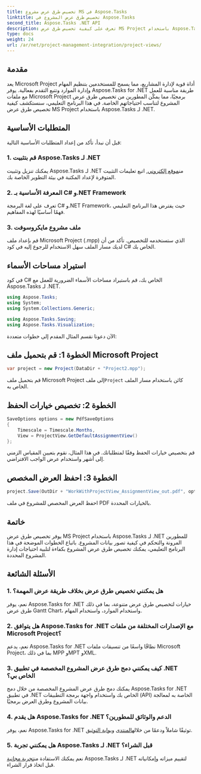 ```yaml
---
title: تخصيص طرق عرض مشروع MS في Aspose.Tasks
linktitle: تخصيص طرق عرض المشروع في Aspose.Tasks
second_title: Aspose.Tasks .NET API
description: تعرف على كيفية تخصيص طرق عرض MS Project باستخدام Aspose.Tasks لـ .NET. اتبع دليلنا خطوة بخطوة للحصول على تصور فعال لإدارة المشاريع.
type: docs
weight: 24
url: /ar/net/project-management-integration/project-views/
---
```

## مقدمة
يعد Microsoft Project أداة قوية لإدارة المشاريع، مما يسمح للمستخدمين بتنظيم المهام وإدارة الموارد وتتبع التقدم بفعالية. يوفر Aspose.Tasks for .NET طريقة مناسبة للعمل مع ملفات Microsoft Project برمجيًا، مما يمكّن المطورين من تخصيص طرق عرض المشروع لتناسب احتياجاتهم الخاصة. في هذا البرنامج التعليمي، سنستكشف كيفية تخصيص طرق عرض MS Project باستخدام Aspose.Tasks لـ .NET.
## المتطلبات الأساسية
قبل أن نبدأ، تأكد من إعداد المتطلبات الأساسية التالية:
### 1. قم بتثبيت Aspose.Tasks لـ .NET
 يمكنك تنزيل وتثبيت Aspose.Tasks لـ .NET من[موقع إلكتروني](https://releases.aspose.com/tasks/net/), اتبع تعليمات التثبيت المتوفرة لإعداد المكتبة في بيئة التطوير الخاصة بك.
### 2. المعرفة الأساسية بـ C# و.NET Framework
تعرف على لغة البرمجة C# و.NET Framework، حيث يفترض هذا البرنامج التعليمي فهمًا أساسيًا لهذه المفاهيم.
### 3. ملف مشروع مايكروسوفت
قم بإعداد ملف Microsoft Project (.mpp) الذي ستستخدمه للتخصيص. تأكد من أن لديك مسار الملف سهل الاستخدام للرجوع إليه في كود C# الخاص بك.
## استيراد مساحات الأسماء
في كود C# الخاص بك، قم باستيراد مساحات الأسماء الضرورية للعمل مع Aspose.Tasks لـ .NET.
```csharp
using Aspose.Tasks;
using System;
using System.Collections.Generic;

using Aspose.Tasks.Saving;
using Aspose.Tasks.Visualization;
```
الآن دعونا نقسم المثال المقدم إلى خطوات متعددة:
## الخطوة 1: قم بتحميل ملف Microsoft Project
```csharp
var project = new Project(DataDir + "Project2.mpp");
```
 قم بتحميل ملف Microsoft Project إلى ملف`Project` كائن باستخدام مسار الملف الخاص به.
## الخطوة 2: تخصيص خيارات الحفظ
```csharp
SaveOptions options = new PdfSaveOptions
{
    Timescale = Timescale.Months,
    View = ProjectView.GetDefaultAssignmentView()
};
```
قم بتخصيص خيارات الحفظ وفقًا لمتطلباتك. في هذا المثال، نقوم بتعيين المقياس الزمني إلى أشهر واستخدام عرض الواجب الافتراضي.
## الخطوة 3: احفظ العرض المخصص
```csharp
project.Save(OutDir + "WorkWithProjectView_AssignmentView_out.pdf", options);
```
احفظ العرض المخصص للمشروع في ملف PDF بالخيارات المحددة.
## خاتمة
يوفر تخصيص طرق عرض MS Project باستخدام Aspose.Tasks لـ .NET للمطورين المرونة والتحكم في كيفية تصور بيانات المشروع. باتباع الخطوات الموضحة في هذا البرنامج التعليمي، يمكنك تخصيص طرق عرض المشروع بكفاءة لتلبية احتياجات إدارة المشروع المحددة.
## الأسئلة الشائعة
### 1. هل يمكنني تخصيص طرق عرض بخلاف طريقة عرض المهمة؟
نعم، يوفر Aspose.Tasks for .NET خيارات لتخصيص طرق عرض متنوعة، بما في ذلك طرق عرض Gantt Chart، واستخدام الموارد، واستخدام المهام.
### 2. هل يتوافق Aspose.Tasks for .NET مع الإصدارات المختلفة من ملفات Microsoft Project؟
نعم، يدعم Aspose.Tasks for .NET نطاقًا واسعًا من تنسيقات ملفات Microsoft Project، بما في ذلك MPP وMPT وXML.
### 3. كيف يمكنني دمج طرق عرض المشروع المخصصة في تطبيق .NET الخاص بي؟
يمكنك دمج طرق عرض المشروع المخصصة من خلال دمج Aspose.Tasks for .NET في تطبيق .NET الخاص بك واستخدام واجهة برمجة التطبيقات (API) الخاصة به لمعالجة بيانات المشروع وطرق العرض برمجيًا.
### 4. هل يقدم Aspose.Tasks for .NET الدعم والوثائق للمطورين؟
 نعم، يوفر Aspose.Tasks for .NET توثيقًا شاملاً ودعمًا من خلاله[المنتدى](https://forum.aspose.com/c/tasks/15) و[بوابة التوثيق](https://reference.aspose.com/tasks/net/).
### 5. هل يمكنني تجربة Aspose.Tasks لـ .NET قبل الشراء؟
 نعم يمكنك الاستفادة من[تجربة مجانية](https://releases.aspose.com/) Aspose.Tasks لـ .NET لتقييم ميزاته وإمكانياته قبل اتخاذ قرار الشراء.